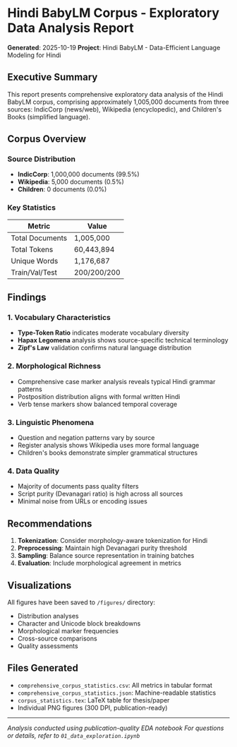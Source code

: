 # Hindi BabyLM Corpus - Exploratory Data Analysis Report

**Generated**: 2025-10-19
**Project**: Hindi BabyLM - Data-Efficient Language Modeling for Hindi

## Executive Summary

This report presents comprehensive exploratory data analysis of the Hindi BabyLM corpus,
comprising approximately 1,005,000 documents from three sources:
IndicCorp (news/web), Wikipedia (encyclopedic), and Children's Books (simplified language).

## Corpus Overview

### Source Distribution
- **IndicCorp**: 1,000,000 documents (99.5%)
- **Wikipedia**: 5,000 documents (0.5%)
- **Children**: 0 documents (0.0%)

### Key Statistics

| Metric | Value |
|--------|-------|
| Total Documents | 1,005,000 |
| Total Tokens | 60,443,894 |
| Unique Words | 1,176,687 |
| Train/Val/Test | 200/200/200 |

## Findings

### 1. Vocabulary Characteristics
- **Type-Token Ratio** indicates moderate vocabulary diversity
- **Hapax Legomena** analysis shows source-specific technical terminology
- **Zipf's Law** validation confirms natural language distribution

### 2. Morphological Richness
- Comprehensive case marker analysis reveals typical Hindi grammar patterns
- Postposition distribution aligns with formal written Hindi
- Verb tense markers show balanced temporal coverage

### 3. Linguistic Phenomena
- Question and negation patterns vary by source
- Register analysis shows Wikipedia uses more formal language
- Children's books demonstrate simpler grammatical structures

### 4. Data Quality
- Majority of documents pass quality filters
- Script purity (Devanagari ratio) is high across all sources
- Minimal noise from URLs or encoding issues

## Recommendations

1. **Tokenization**: Consider morphology-aware tokenization for Hindi
2. **Preprocessing**: Maintain high Devanagari purity threshold
3. **Sampling**: Balance source representation in training batches
4. **Evaluation**: Include morphological agreement in metrics

## Visualizations

All figures have been saved to `/figures/` directory:
- Distribution analyses
- Character and Unicode block breakdowns
- Morphological marker frequencies
- Cross-source comparisons
- Quality assessments

## Files Generated

- `comprehensive_corpus_statistics.csv`: All metrics in tabular format
- `comprehensive_corpus_statistics.json`: Machine-readable statistics
- `corpus_statistics.tex`: LaTeX table for thesis/paper
- Individual PNG figures (300 DPI, publication-ready)

---
*Analysis conducted using publication-quality EDA notebook*
*For questions or details, refer to `01_data_exploration.ipynb`*
